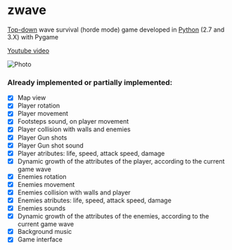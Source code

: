 # zwave

[Top-down](https://en.wikipedia.org/wiki/Video_game_graphics#Top-down_perspective) wave survival (horde mode) game developed in [Python](https://python.org/) (2.7 and 3.X) with Pygame

[Youtube video](https://www.youtube.com/watch?v=fILWNn_nP14)

![Photo](http://i.imgur.com/FWYGrxF.png)

### Already implemented or partially implemented:
 - [x] Map view
 - [x] Player rotation
 - [x] Player movement
 - [x] Footsteps sound, on player movement
 - [x] Player collision with walls and enemies
 - [x] Player Gun shots
 - [x] Player Gun shot sound
 - [x] Player atributes: life, speed, attack speed, damage
 - [x] Dynamic growth of the attributes of the player, according to the current game wave
 - [x] Enemies rotation
 - [x] Enemies movement
 - [x] Enemies collision with walls and player
 - [x] Enemies atributes: life, speed, attack speed, damage
 - [x] Enemies sounds
 - [x] Dynamic growth of the attributes of the enemies, according to the current game wave
 - [x] Background music
 - [x] Game interface
